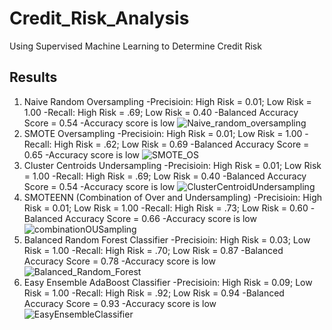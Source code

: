 # Credit_Risk_Analysis
Using Supervised Machine Learning to Determine Credit Risk


## Results
1. Naive Random Oversampling 
  -Precisioin: High Risk = 0.01; Low Risk = 1.00
  -Recall: High Risk = .69; Low Risk = 0.40
  -Balanced Accuracy Score = 0.54
  -Accuracy score is low
![Naive_random_oversampling](https://user-images.githubusercontent.com/104606589/189573040-f32d1155-1ffe-4564-b687-def7bf41f3d2.png)
2. SMOTE Oversampling 
  -Precisioin: High Risk = 0.01; Low Risk = 1.00
  -Recall: High Risk = .62; Low Risk = 0.69
  -Balanced Accuracy Score = 0.65
  -Accuracy score is low
![SMOTE_OS](https://user-images.githubusercontent.com/104606589/189573042-51b53c91-c249-4519-ab11-7ae3128b591b.png)
3. Cluster Centroids Undersampling
  -Precisioin: High Risk = 0.01; Low Risk = 1.00
  -Recall: High Risk = .69; Low Risk = 0.40
  -Balanced Accuracy Score = 0.54
  -Accuracy score is low
![ClusterCentroidUndersampling](https://user-images.githubusercontent.com/104606589/189573044-0e43f575-0033-426a-9072-1eed1c5bcf25.png)
4. SMOTEENN (Combination of Over and Undersampling)
  -Precisioin: High Risk = 0.01; Low Risk = 1.00
  -Recall: High Risk = .73; Low Risk = 0.60
  -Balanced Accuracy Score = 0.66
  -Accuracy score is low
![combinationOUSampling](https://user-images.githubusercontent.com/104606589/189573045-7beb6f07-0383-46b5-80be-a2ba151db1b7.png)
5. Balanced Random Forest Classifier
  -Precisioin: High Risk = 0.03; Low Risk = 1.00
  -Recall: High Risk = .70; Low Risk = 0.87
  -Balanced Accuracy Score = 0.78
  -Accuracy score is low
![Balanced_Random_Forest](https://user-images.githubusercontent.com/104606589/189573035-8211d6e5-7b54-4e23-8537-ea2e4f72269a.png)
6. Easy Ensemble AdaBoost Classifier
  -Precisioin: High Risk = 0.09; Low Risk = 1.00
  -Recall: High Risk = .92; Low Risk = 0.94
  -Balanced Accuracy Score = 0.93
  -Accuracy score is low
![EasyEnsembleClassifier](https://user-images.githubusercontent.com/104606589/189573037-2f467176-c5d4-4802-ac14-6cc479b05606.png)
